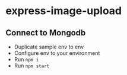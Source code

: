 # express-image-upload

## Connect to Mongodb
- Duplicate sample env to env
- Configure env to your environment
- Run `npm i`
- Run `npm start`
